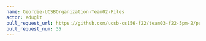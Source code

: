 ```yaml
---
name: Geordie-UCSBOrganization-Team02-Files
actor: eduglt
pull_request_url: https://github.com/ucsb-cs156-f22/team03-f22-5pm-2/pull/35
pull_request_num: 35
---
```

